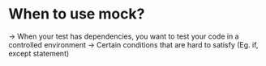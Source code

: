 # When to use mock?
-> When your test has dependencies, you want to test your code in a controlled environment
-> Certain conditions that are hard to satisfy (Eg. if, except statement)





